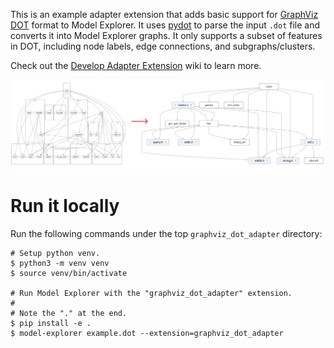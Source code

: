 This is an example adapter extension that adds basic support for
[GraphViz DOT](https://graphviz.org/pdf/dotguide.pdf) format to Model Explorer.
It uses [pydot](https://pypi.org/project/pydot/) to parse the input `.dot` file
and converts it into Model Explorer graphs. It only supports a subset of
features in DOT, including node labels, edge connections, and
subgraphs/clusters.

Check out the
[Develop Adapter Extension](https://github.com/google-ai-edge/model-explorer/wiki/6.-Develop-Adapter-Extension)
wiki to learn more.

<img src="screenshots/graphviz_dot_adapter.png" width="890">

<br>

# Run it locally

Run the following commands under the top `graphviz_dot_adapter` directory:

```shell
# Setup python venv.
$ python3 -m venv venv
$ source venv/bin/activate

# Run Model Explorer with the "graphviz_dot_adapter" extension.
#
# Note the "." at the end.
$ pip install -e .
$ model-explorer example.dot --extension=graphviz_dot_adapter
```
